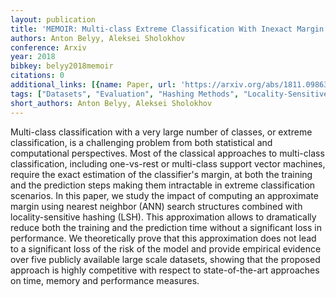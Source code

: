 ```yaml
---
layout: publication
title: 'MEMOIR: Multi-class Extreme Classification With Inexact Margin'
authors: Anton Belyy, Aleksei Sholokhov
conference: Arxiv
year: 2018
bibkey: belyy2018memoir
citations: 0
additional_links: [{name: Paper, url: 'https://arxiv.org/abs/1811.09863'}]
tags: ["Datasets", "Evaluation", "Hashing Methods", "Locality-Sensitive-Hashing"]
short_authors: Anton Belyy, Aleksei Sholokhov
---
```

Multi-class classification with a very large number of classes, or extreme
classification, is a challenging problem from both statistical and
computational perspectives. Most of the classical approaches to multi-class
classification, including one-vs-rest or multi-class support vector machines,
require the exact estimation of the classifier's margin, at both the training
and the prediction steps making them intractable in extreme classification
scenarios. In this paper, we study the impact of computing an approximate
margin using nearest neighbor (ANN) search structures combined with
locality-sensitive hashing (LSH). This approximation allows to dramatically
reduce both the training and the prediction time without a significant loss in
performance. We theoretically prove that this approximation does not lead to a
significant loss of the risk of the model and provide empirical evidence over
five publicly available large scale datasets, showing that the proposed
approach is highly competitive with respect to state-of-the-art approaches on
time, memory and performance measures.